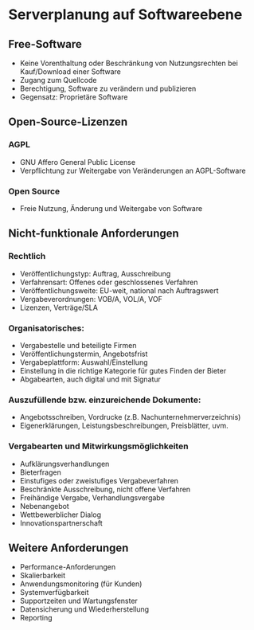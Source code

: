# Serverplanung auf Softwareebene

## Free-Software
- Keine Vorenthaltung oder Beschränkung von Nutzungsrechten bei Kauf/Download einer Software
- Zugang zum Quellcode
- Berechtigung, Software zu verändern und publizieren
- Gegensatz: Proprietäre Software

## Open-Source-Lizenzen

### AGPL
- GNU Affero General Public License
- Verpflichtung zur Weitergabe von Veränderungen an AGPL-Software

### Open Source
- Freie Nutzung, Änderung und Weitergabe von Software

## Nicht-funktionale Anforderungen

### Rechtlich
- Veröffentlichungstyp: Auftrag, Ausschreibung
- Verfahrensart: Offenes oder geschlossenes Verfahren
- Veröffentlichungsweite: EU-weit, national nach Auftragswert
- Vergabeverordnungen: VOB/A, VOL/A, VOF
- Lizenzen, Verträge/SLA

### Organisatorisches:
- Vergabestelle und beteiligte Firmen
- Veröffentlichungstermin, Angebotsfrist
- Vergabeplattform: Auswahl/Einstellung
- Einstellung in die richtige Kategorie für gutes Finden der Bieter
- Abgabearten, auch digital und mit Signatur

### Auszufüllende bzw. einzureichende Dokumente:
- Angebotsschreiben, Vordrucke (z.B. Nachunternehmerverzeichnis)
- Eigenerklärungen, Leistungsbeschreibungen, Preisblätter, uvm.

### Vergabearten und Mitwirkungsmöglichkeiten
- Aufklärungsverhandlungen
- Bieterfragen
- Einstufiges oder zweistufiges Vergabeverfahren
- Beschränkte Ausschreibung, nicht offene Verfahren
- Freihändige Vergabe, Verhandlungsvergabe
- Nebenangebot
- Wettbewerblicher Dialog
- Innovationspartnerschaft

## Weitere Anforderungen
- Performance-Anforderungen
- Skalierbarkeit
- Anwendungsmonitoring (für Kunden)
- Systemverfügbarkeit
- Supportzeiten und Wartungsfenster
- Datensicherung und Wiederherstellung
- Reporting
